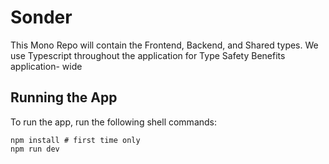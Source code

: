 # Sonder

This Mono Repo will contain the Frontend, Backend, and Shared types. We use 
Typescript throughout the application for Type Safety Benefits application-
wide

## Running the App
To run the app, run the following shell commands:

```
npm install # first time only
npm run dev
```